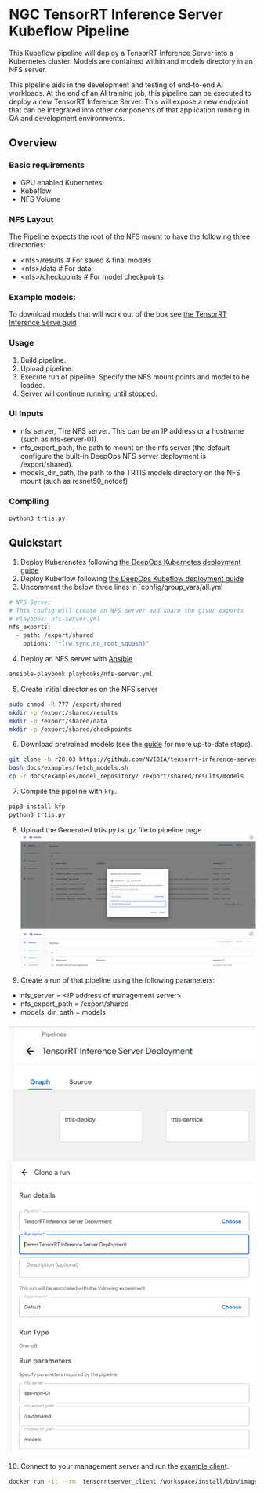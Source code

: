 # NGC TensorRT Inference Server Kubeflow Pipeline

This Kubeflow pipeline will deploy a TensorRT Inference Server into a Kubernetes cluster. Models are contained within and models directory in an NFS server.

This pipeline aids in the development and testing of end-to-end AI workloads. At the end of an AI training job, this pipeline can be executed to deploy a new TensorRT Inference Server. This will expose a new endpoint that can be integrated into other components of that application running in QA and development environments.

## Overview

### Basic requirements

* GPU enabled Kubernetes
* Kubeflow 
* NFS Volume

### NFS Layout

The Pipeline expects the root of the NFS mount to have the following three directories:
* \<nfs\>/results # For saved & final models
* \<nfs\>/data # For data
* \<nfs\>/checkpoints # For model checkpoints

### Example models:

To download models that will work out of the box see [the TensorRT Inference Serve guid](https://docs.nvidia.com/deeplearning/sdk/tensorrt-inference-server-master-branch-guide/docs/run.html#example-model-repository)

### Usage

1. Build pipeline.
2. Upload pipeline.
3. Execute run of pipeline. Specify the NFS mount points and model to be loaded.
4. Server will continue running until stopped.

### UI Inputs

* nfs_server, The NFS server. This can be an IP address or a hostname (such as nfs-server-01).
* nfs_export_path, the path to mount on the nfs server (the default configure the built-in DeepOps NFS server deployment is /export/shared).
* models_dir_path, the path to the TRTIS models directory on the NFS mount (such as resnet50_netdef)

### Compiling

```sh
python3 trtis.py
```

## Quickstart

1. Deploy Kuberenetes following [the DeepOps Kubernetes deployment guide](../../docs/kubernetes-cluster.md)
2. Deploy Kubeflow following [the DeepOps Kubeflow deployment guide](../../docs/kubeflow.md)
3. Uncomment the below three lines in `config/group_vars/all.yml
```sh
# NFS Server
# This config will create an NFS server and share the given exports
# Playbook: nfs-server.yml
nfs_exports:
  - path: /export/shared
    options: "*(rw,sync,no_root_squash)"
```

4. Deploy an NFS server with [Ansible](../playbooks/nfs-server.yml)
```sh
ansible-playbook playbooks/nfs-server.yml
```

5. Create initial directories on the NFS server
```sh
sudo chmod -R 777 /export/shared
mkdir -p /export/shared/results
mkdir -p /export/shared/data
mkdir -p /export/shared/checkpoints
```

6. Download pretrained models (see the [guide](https://docs.nvidia.com/deeplearning/sdk/tensorrt-inference-server-master-branch-guide/docs/run.html#example-model-repository) for more up-to-date steps).
```sh
git clone -b r20.03 https://github.com/NVIDIA/tensorrt-inference-server.git 
bash docs/examples/fetch_models.sh
cp -r docs/examples/model_repository/ /export/shared/results/models
```

7. Compile the pipeline with `kfp`.
```sh
pip3 install kfp
python3 trtis.py
```

8. Upload the Generated trtis.py.tar.gz file to pipeline page
![upload](kubeflow-pipelines-0.PNG)
![view](kubeflow-pipelines-1.PNG)

9. Create a run of that pipeline using the following parameters:

* nfs_server = \<IP address of management server\>
* nfs_export_path = /export/shared
* models_dir_path = models

![execute](kubeflow-pipelines-2.PNG)
![configure](kubeflow-pipelines-3.PNG)

10. Connect to your management server and run the [example client](https://docs.nvidia.com/deeplearning/sdk/tensorrt-inference-server-master-branch-guide/docs/client_example.html#section-getting-the-client-examples).
```sh
docker run -it --rm  tensorrtserver_client /workspace/install/bin/image_client -m resnet50_netdef images/mug.jpg
```
